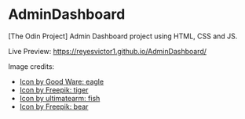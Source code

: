 # AdminDashboard
[The Odin Project] Admin Dashboard project using HTML, CSS and JS.

Live Preview: https://reyesvictor1.github.io/AdminDashboard/

Image credits:

- [Icon by Good Ware: eagle](https://www.freepik.com/icon/eagle_5980626#fromView=search&page=1&position=11&uuid=1dcdcc09-9004-4482-82d2-46b0c18ae115)
- [Icon by Freepik: tiger](https://www.freepik.com/icon/tiger_685062#fromView=search&page=1&position=44&uuid=a7771fb5-7548-433a-8a8d-2e35729e36e6)
- [Icon by ultimatearm: fish](https://www.freepik.com/icon/fish_2271030#fromView=search&page=1&position=15&uuid=a2f65807-b78b-424e-9dad-d48ee245ccc4)
- [Icon by Freepik: bear](https://www.flaticon.com/free-icons/bear")
